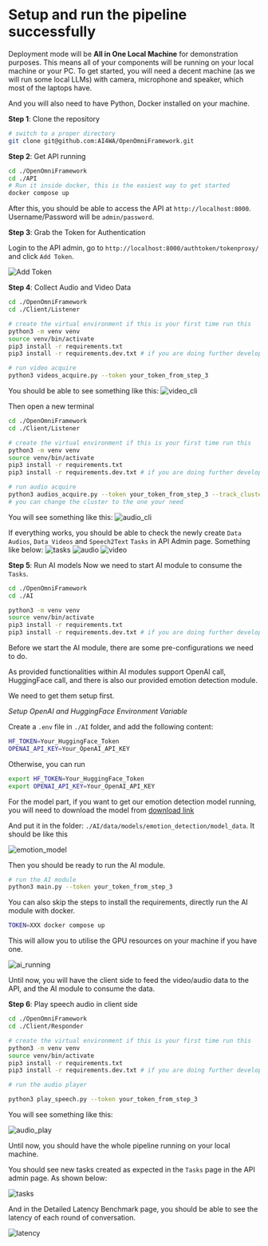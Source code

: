 # Setup and run the pipeline successfully

Deployment mode will be **All in One Local Machine** for demonstration purposes.
This means all of your components will be running on your local machine or your PC.
To get started, you will need a decent machine (as we will run some local LLMs) with camera, microphone and speaker,
which most of the laptops have.

And you will also need to have Python, Docker installed on your machine.

**Step 1**: Clone the repository

```bash
# switch to a proper directory
git clone git@github.com:AI4WA/OpenOmniFramework.git
```

**Step 2**: Get API running

```bash
cd ./OpenOmniFramework
cd ./API
# Run it inside docker, this is the easiest way to get started
docker compose up
```

After this, you should be able to access the API at `http://localhost:8000`.
Username/Password will be `admin/password`.

**Step 3**: Grab the Token for Authentication

Login to the API admin, go to `http://localhost:8000/authtoken/tokenproxy/` and click `Add Token`.

![Add Token](../images/grab_token.png)

**Step 4**: Collect Audio and Video Data

```bash
cd ./OpenOmniFramework
cd ./Client/Listener

# create the virtual environment if this is your first time run this
python3 -m venv venv
source venv/bin/activate
pip3 install -r requirements.txt
pip3 install -r requirements.dev.txt # if you are doing further development

# run video acquire
python3 videos_acquire.py --token your_token_from_step_3
```

You should be able to see something like this:
![video_cli](../images/video_cli.png)

Then open a new terminal

```bash
cd ./OpenOmniFramework
cd ./Client/Listener

# create the virtual environment if this is your first time run this
python3 -m venv venv
source venv/bin/activate
pip3 install -r requirements.txt
pip3 install -r requirements.dev.txt # if you are doing further development

# run audio acquire
python3 audios_acquire.py --token your_token_from_step_3 --track_cluster CLUSTER_GPT_4O_ETE_CONVERSATION 
# you can change the cluster to the one your need
```

You will see something like this:
![audio_cli](../images/audio_cli.png)

If everything works, you should be able to check the newly create `Data Audios`, `Data Videos` and `Speech2Text` `Tasks`
in API Admin page.
Something like below:
![tasks](../images/Tasks.png)
![audio](../images/Audio.png)
![video](../images/video.png)

**Step 5**: Run AI models
Now we need to start AI module to consume the `Tasks`.

```bash
cd ./OpenOmniFramework
cd ./AI

python3 -m venv venv
source venv/bin/activate
pip3 install -r requirements.txt
pip3 install -r requirements.dev.txt # if you are doing further development
```

Before we start the AI module, there are some pre-configurations we need to do.

As provided functionalities within AI modules support OpenAI call, HuggingFace call, and there is also our provided
emotion detection module.

We need to get them setup first.

*Setup OpenAI and HuggingFace Environment Variable*

Create a `.env` file in `./AI` folder, and add the following content:

```bash
HF_TOKEN=Your_HuggingFace_Token
OPENAI_API_KEY=Your_OpenAI_API_KEY
```

Otherwise, you can run

```bash
export HF_TOKEN=Your_HuggingFace_Token
export OPENAI_API_KEY=Your_OpenAI_API_KEY
```

For the model part, if you want to get our emotion detection model running, you will need to download the model
from [download link](https://openomni.s3.eu-west-1.amazonaws.com/models/emotion_detection.zip)

And put it in the folder: `./AI/data/models/emotion_detection/model_data`.
It should be like this

![emotion_model](../images/model_data.png)

Then you should be ready to run the AI module.

```bash
# run the AI module
python3 main.py --token your_token_from_step_3
```

You can also skip the steps to install the requirements, directly run the AI module with docker.

```bash
TOKEN=XXX docker compose up
```

This will allow you to utilise the GPU resources on your machine if you have one.

![ai_running](../images/ai_running.png)

Until now, you will have the client side to feed the video/audio data to the API, and the AI module to consume the data.

**Step 6**: Play speech audio in client side

```bash
cd ./OpenOmniFramework
cd ./Client/Responder

# create the virtual environment if this is your first time run this
python3 -m venv venv
source venv/bin/activate
pip3 install -r requirements.txt
pip3 install -r requirements.dev.txt # if you are doing further development

# run the audio player

python3 play_speech.py --token your_token_from_step_3
```

You will see something like this:

![audio_play](../images/audio_speech.png)

Until now, you should have the whole pipeline running on your local machine.

You should see new tasks created as expected in the `Tasks` page in the API admin page.
As shown below:

![tasks](../images/full_tasks.png)

And in the Detailed Latency Benchmark page, you should be able to see the latency of each round of conversation.

![latency](../images/detailed_latency.png)

